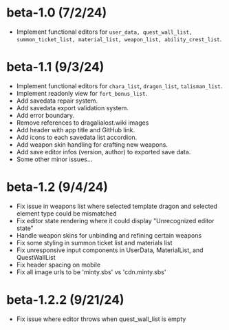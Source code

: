 # beta-1.0 (7/2/24)
* Implement functional editors for `user_data, quest_wall_list, summon_ticket_list, material_list, weapon_list, ability_crest_list`.

# beta-1.1 (9/3/24)
* Implement functional editors for `chara_list`, `dragon_list`, `talisman_list`.
* Implement readonly view for `fort_bonus_list`.
* Add savedata repair system.
* Add savedata export validation system.
* Add error boundary.
* Remove references to dragalialost.wiki images
* Add header with app title and GitHub link.
* Add icons to each savedata list accordion.
* Add weapon skin handling for crafting new weapons.
* Add save editor infos (version, author) to exported save data.
* Some other minor issues...

# beta-1.2 (9/4/24)
* Fix issue in weapons list where selected template dragon and selected element type could be mismatched
* Fix editor state rendering where it could display "Unrecognized editor state"
* Handle weapon skins for unbinding and refining certain weapons
* Fix some styling in summon ticket list and materials list
* Fix unresponsive input components in UserData, MaterialList, and QuestWallList
* Fix header spacing on mobile
* Fix all image urls to be 'minty.sbs' vs 'cdn.minty.sbs'

# beta-1.2.2 (9/21/24)
* Fix issue where editor throws when quest_wall_list is empty